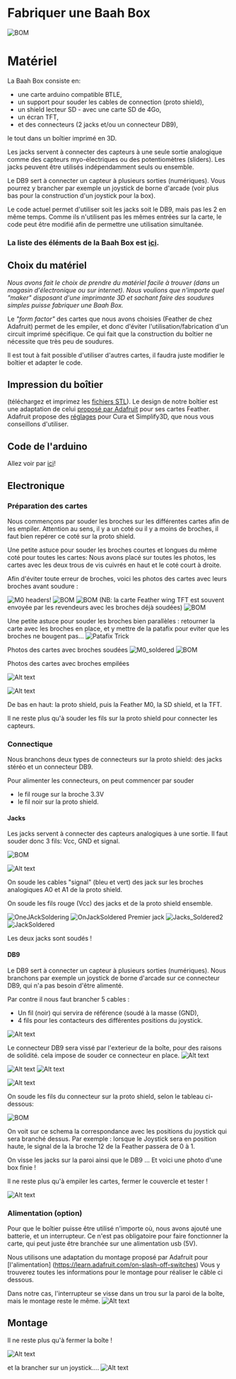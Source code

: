 
# Fabriquer une Baah Box

![BOM](../img/BOM_BaahBoxV2.jpg)



# Matériel
La Baah Box consiste en:
* une carte arduino compatible BTLE,
* un support pour souder les cables de connection (proto shield),
* un shield lecteur SD - avec une carte SD de 4Go, 
* un écran TFT, 
* et des connecteurs (2 jacks et/ou un connecteur DB9), 

le tout dans un boîtier imprimé en 3D.

Les jacks servent à connecter des capteurs à une seule sortie analogique comme des capteurs myo-électriques ou des potentiomètres (sliders). Les jacks peuvent être utilisés indépendamment seuls ou ensemble.

Le DB9 sert à connecter un capteur à plusieurs sorties (numériques). Vous pourrez y brancher par exemple un joystick de borne d'arcade (voir plus bas pour la construction d'un joystick pour la box).

Le code actuel permet d'utiliser soit les jacks soit le DB9, mais pas les 2 en même temps. Comme ils n'utilisent pas les mêmes entrées sur la carte, le code peut être modifié afin de permettre une utilisation simultanée.

### La liste des éléments de la Baah Box est [ici](BaahBoxBoM_fr.md).



## Choix du matériel


*Nous avons fait le choix de prendre du matériel facile à trouver (dans un magasin d'électronique ou sur internet). Nous voulions que n'importe quel "maker" disposant d'une imprimante 3D et sachant faire des soudures simples puisse fabriquer une Baah Box.*

Le *"form factor"* des cartes que nous avons choisies (Feather de chez Adafruit) permet de les empiler, et donc d'éviter l'utilisation/fabrication d'un circuit imprimé spécifique. Ce qui fait que la construction du boîtier ne nécessite que très peu de soudures.

Il est tout à fait possible d'utiliser d'autres cartes, il faudra juste modifier le boîtier et adapter le code.  



## Impression du boîtier
(téléchargez et imprimez les [fichiers STL](../Hardware/BaahBox/)).
Le design de notre boîtier est une adaptation de celui [proposé par Adafruit](https://learn.adafruit.com/3d-printed-case-for-adafruit-feather)  pour ses cartes Feather.
Adafruit propose des [réglages](https://learn.adafruit.com/3d-printed-case-for-adafruit-feather/3d-printing) pour Cura et Simplify3D, que nous vous conseillons d'utiliser.


## Code de l'arduino

Allez voir par [ici](../../project/README.md)!

## Electronique

### Préparation des cartes 
Nous commençons par souder les broches sur les différentes cartes afin de les empiler.
Attention au sens, il y a un coté ou il y a moins de broches, il faut bien repérer 
ce coté sur la proto shield. 

Une petite astuce pour souder les broches courtes et longues du même coté pour toutes les cartes: Nous avons placé sur toutes les photos, les cartes avec les deux trous de vis cuivrés en haut et le coté court à droite.

Afin d'éviter toute erreur de broches, voici les photos des cartes avec leurs broches avant soudure :

![M0 headers](../img/M0_headers.jpg)!
![BOM](../img/double_proto_shield_M0_headers.jpg)
![BOM](../img/ADA_TFT_headers.jpg) 
(NB: la carte Feather wing TFT est souvent envoyée par les revendeurs avec les broches déjà soudées)
![BOM](../img/Adalogger_headers.jpg)


Une petite astuce pour souder les broches bien parallèles : retourner la carte avec les broches en place, et y mettre de la patafix pour eviter que les broches ne bougent pas...
![Patafix Trick](../img/patafix_trick.jpg)



Photos des cartes avec broches soudées 
![M0_soldered](../img/M0_soldered.jpg)
![BOM](../img/double_proto_shield_aside_M0.jpg)

Photos des cartes avec broches empilées

![Alt text](M0_stacked.jpeg)

![Alt text](Full_stack.jpeg) 
 
De bas en haut: 
la proto shield, puis la Feather M0, la SD shield, et la TFT. 
   
Il ne reste plus qu'à souder les fils sur la proto shield pour connecter les capteurs.

### Connectique


Nous branchons deux types de connecteurs sur la proto shield:
des jacks stéréo et un connecteur DB9.


Pour alimenter les connecteurs, on peut commencer par souder
* le fil rouge sur la broche 3.3V
* le fil noir sur la proto shield.

#### Jacks
Les jacks servent à connecter des capteurs analogiques à une sortie.
Il faut souder donc 3 fils: Vcc, GND et signal.

![BOM](../img/JACK_Herve_400x300.jpg)


 ![Alt text](Jack2023.jpg) 

 On soude les cables "signal"  (bleu et vert) des jack sur les broches analogiques A0 et A1 de la proto shield.

On soude les fils rouge (Vcc) des jacks et de la proto shield ensemble.

  ![OneJAckSoldering](OneJAckSoldering.jpeg)
    ![OnJackSoldered](OnJackSoldered.jpeg)
     Premier jack
   ![Jacks_Soldered2](Jacks_Soldered2.jpeg)
    ![JackSoldered](JackSoldered.jpeg)

Les deux jacks sont soudés !

#### DB9
Le DB9 sert à connecter un capteur à plusieurs sorties (numériques). Nous branchons par exemple  un joystick  de borne d'arcade sur ce connecteur DB9, qui n'a pas besoin d'être alimenté.

Par contre il nous faut brancher 5 cables :
* Un fil (noir) qui servira de référence (soudé à la masse (GND),
* 4 fils pour les contacteurs des différentes positions du joystick.

![Alt text](DB9_colors.jpeg) 

Le connecteur DB9 sera vissé par l'exterieur de la boîte, pour des raisons de solidité.
cela impose de souder ce connecteur en place.
  ![Alt text](DB9_thru_box.jpeg) 

 ![Alt text](DB9_outside_Box.jpeg) 
 ![Alt text](DB9_soldered_postionned.jpeg)



![Alt text](DB9_soldered_postionned.jpeg)


On soude les fils du connecteur sur la proto shield, selon le tableau ci-dessous:

![BOM](../img/Tableau_DB9_Feather_Joystick_herve_400x300.jpg)

On voit sur ce schema la correspondance avec les positions du joystick qui sera branché dessus.
Par exemple : lorsque le Joystick sera en position haute, le signal de la la broche 12 de la Feather passera de 0 à 1.

On visse les jacks sur la paroi ainsi que  le DB9 ...
Et voici une photo d'une box finie ! 

Il ne reste plus qu'à empiler les cartes, fermer le couvercle  et tester ! 

![Alt text](proto_soldered_inBox.jpg)


 
 
 

### Alimentation (option)
Pour que le boîtier puisse être utilisé n'importe où, nous avons ajouté une batterie, et un interrupteur.
Ce n'est pas obligatoire pour faire fonctionner la carte, qui peut juste être branchée sur une alimentation usb (5V).

Nous utilisons une adaptation du montage proposé par Adafruit pour [l'alimentation] (https://learn.adafruit.com/on-slash-off-switches)
Vous y trouverez toutes les informations pour le montage pour réaliser le câble ci dessous.

Dans notre cas, l'interrupteur se visse dans un trou sur la paroi de la boîte, mais le montage reste le même. 
![Alt text](All_in_box_nolid.jpeg)


## Montage
Il ne reste plus qu'à fermer la boîte !


![Alt text](Full_BOX_Lid.jpeg) 

et la brancher sur un joystick....
![Alt text](YohannJoystick.jpeg)
